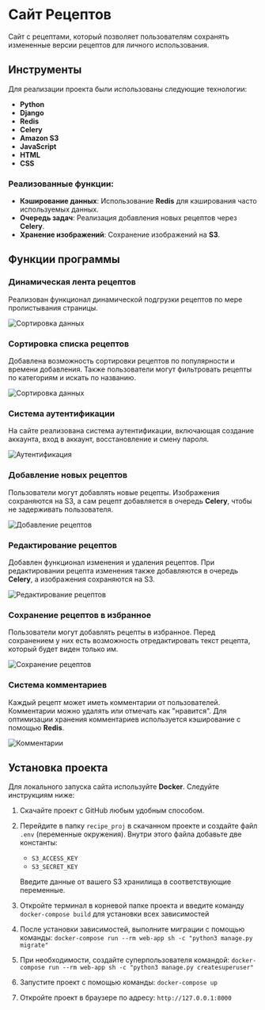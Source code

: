 # Сайт Рецептов

Сайт с рецептами, который позволяет пользователям сохранять измененные версии рецептов для личного использования.

## Инструменты

Для реализации проекта были использованы следующие технологии:

- **Python**
- **Django**
- **Redis**
- **Celery**
- **Amazon S3**
- **JavaScript**
- **HTML**
- **CSS**

### Реализованные функции:

- **Кэширование данных**: Использование **Redis** для кэширования часто используемых данных.
- **Очередь задач**: Реализация добавления новых рецептов через **Celery**.
- **Хранение изображений**: Сохранение изображений на **S3**.

## Функции программы

### Динамическая лента рецептов

Реализован функционал динамической подгрузки рецептов по мере пролистывания страницы.

![Сортировка данных](https://i.imgur.com/0td0iv1.gif)

### Сортировка списка рецептов

Добавлена возможность сортировки рецептов по популярности и времени добавления. Также пользователи могут фильтровать рецепты по категориям и искать по названию.

![Сортировка данных](https://i.imgur.com/t5BnNcH.gif)

### Система аутентификации

На сайте реализована система аутентификации, включающая создание аккаунта, вход в аккаунт, восстановление и смену пароля.

![Аутентификация](https://i.imgur.com/Xl0BVKn.gif)

### Добавление новых рецептов

Пользователи могут добавлять новые рецепты. Изображения сохраняются на S3, а сам рецепт добавляется в очередь **Celery**, чтобы не задерживать пользователя.

![Добавление рецептов](https://i.imgur.com/NRz7gbE.gif)

### Редактирование рецептов

Добавлен функционал изменения и удаления рецептов. При редактировании рецепта изменения также добавляются в очередь **Celery**, а изображения сохраняются на S3.

![Редактирование рецептов](https://i.imgur.com/nmzezXS.gif)

### Сохранение рецептов в избранное

Пользователи могут добавлять рецепты в избранное. Перед сохранением у них есть возможность отредактировать текст рецепта, который будет виден только им.

![Сохранение рецептов](https://i.imgur.com/aNVIESO.gif)

### Система комментариев

Каждый рецепт может иметь комментарии от пользователей. Комментарии можно удалять или отмечать как "нравится". Для оптимизации хранения комментариев используется кэширование с помощью **Redis**.

![Комментарии](https://i.imgur.com/aFNEBXH.gif)

## Установка проекта

Для локального запуска сайта используйте **Docker**. Следуйте инструкциям ниже:

1. Скачайте проект с GitHub любым удобным способом.
2. Перейдите в папку `recipe_proj` в скачанном проекте и создайте файл `.env` (переменные окружения). Внутри этого файла добавьте две константы:

   - `S3_ACCESS_KEY`
   - `S3_SECRET_KEY`

   Введите данные от вашего S3 хранилища в соответствующие переменные.
3. Откройте терминал в корневой папке проекта и введите команду `docker-compose build` для установки всех зависимостей
4. После установки зависимостей, выполните миграции с помощью команды: `docker-compose run --rm web-app sh -c "python3 manage.py migrate"`
5. При необходимости, создайте суперпользователя командой: `docker-compose run --rm web-app sh -c "python3 manage.py createsuperuser"`
6. Запустите проект с помощью команды: `docker-compose up`
7. Откройте проект в браузере по адресу: `http://127.0.0.1:8000`
